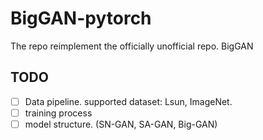 # BigGAN-pytorch
The repo reimplement the officially unofficial repo. BigGAN

## TODO
- [ ] Data pipeline. supported dataset: Lsun, ImageNet.
- [ ] training process
- [ ] model structure. (SN-GAN, SA-GAN, Big-GAN)
